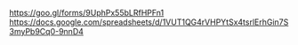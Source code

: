https://goo.gl/forms/9UphPx55bLRfHPFn1
https://docs.google.com/spreadsheets/d/1VUT1QG4rVHPYtSx4tsrlErhGin7S3myPb9Cq0-9nnD4
